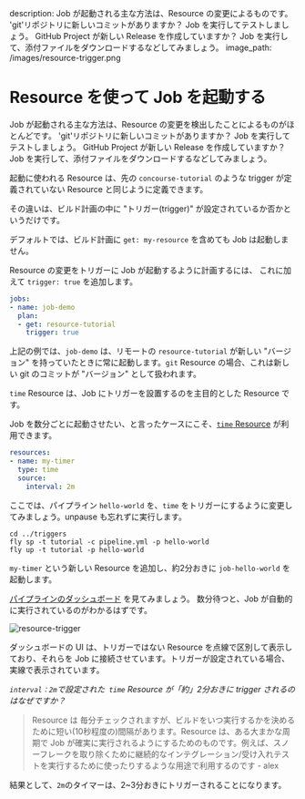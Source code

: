 description: Job が起動される主な方法は、Resource の変更によるものです。 'git'リポジトリに新しいコミットがありますか？ Job を実行してテストしましょう。 GitHub Project が新しい Release を作成していますか？ Job を実行して、添付ファイルをダウンロードするなどしてみましょう。
image_path: /images/resource-trigger.png

# Resource を使って Job を起動する

Job が起動される主な方法は、Resource の変更を検出したことによるものがほとんどです。 'git'リポジトリに新しいコミットがありますか？ Job を実行してテストしましょう。 GitHub Project が新しい Release を作成していますか？ Job を実行して、添付ファイルをダウンロードするなどしてみましょう。

起動に使われる Resource は、先の `concourse-tutorial` のような trigger が定義されていない Resource と同じように定義できます。

その違いは、ビルド計画の中に "トリガー(trigger)" が設定されているか否かというだけです。

デフォルトでは、ビルド計画に `get: my-resource` を含めても Job は起動しません。

Resource の変更をトリガーに Job が起動するように計画するには、 これに加えて `trigger: true` を追加します。

```yaml
jobs:
- name: job-demo
  plan:
  - get: resource-tutorial
    trigger: true
```

上記の例では、`job-demo` は、リモートの `resource-tutorial` が新しい "バージョン" を持っていたときに常に起動します。`git` Resource の場合、これは新しい git のコミットが "バージョン" として扱われます。

`time` Resource は、Job にトリガーを設置するのを主目的とした Resource です。

Job を数分ごとに起動させたい、と言ったケースにこそ、[`time` Resource](https://github.com/concourse/time-resource#readme) が利用できます。

```yaml
resources:
- name: my-timer
  type: time
  source:
    interval: 2m
```

ここでは、パイプライン `hello-world` を、`time` をトリガーにするように変更してみましょう。unpause も忘れずに実行します。

```
cd ../triggers
fly sp -t tutorial -c pipeline.yml -p hello-world
fly up -t tutorial -p hello-world
```

`my-timer` という新しい Resource を追加し、約2分おきに `job-hello-world` を起動します。

[パイプラインのダッシュボード](http://127.0.0.1:8080/teams/main/pipelines/hello-world) を見てみましょう。 数分待つと、Job が自動的に実行されているのがわかるはずです。

![resource-trigger](/images/resource-trigger.png)

ダッシュボードの UI は、トリガーではない Resource を点線で区別して表示しており、それらを Job に接続させています。トリガーが設定されている場合、実線で表示されています。

_`interval：2m`で設定された` time` Resource が「約」2分おきに trigger されるのはなぜですか？_

> Resource は 毎分チェックされますが、ビルドをいつ実行するかを決めるために短い(10秒程度の)間隔があります。Resource は、ある大まかな周期で Job が確実に実行されるようにするためのものです。例えば、スノーフレークを取り除くために継続的なインテグレーション/受け入れテストを実行するために使ったりするような用途で利用するのです - alex

結果として、`2m`のタイマーは、2~3分おきにトリガーされることになります。
